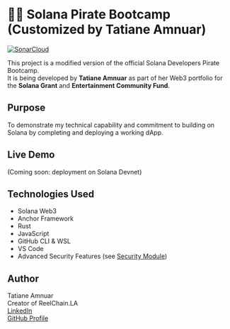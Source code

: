 # 🏴‍☠️ Solana Pirate Bootcamp (Customized by Tatiane Amnuar)

[![SonarCloud](https://sonarcloud.io/images/project_badges/sonarcloud-white.svg)](https://sonarcloud.io/summary/new_code?id=YuccaMedia_Solana_Pirate_Adventure)

This project is a modified version of the official Solana Developers Pirate Bootcamp.  
It is being developed by **Tatiane Amnuar** as part of her Web3 portfolio for the **Solana Grant** and 
**Entertainment Community Fund**.

## Purpose

To demonstrate my technical capability and commitment to building on Solana by completing and deploying
 a working dApp.  

## Live Demo

(Coming soon: deployment on Solana Devnet)

## Technologies Used

- Solana Web3
- Anchor Framework
- Rust
- JavaScript
- GitHub CLI & WSL
- VS Code
- Advanced Security Features (see [Security Module](./security/README.md))

## Author

Tatiane Amnuar  
Creator of ReelChain.LA  
[LinkedIn](https://www.linkedin.com/in/tatianeamnuar)  
[GitHub Profile](https://github.com/YuccaMedia) 